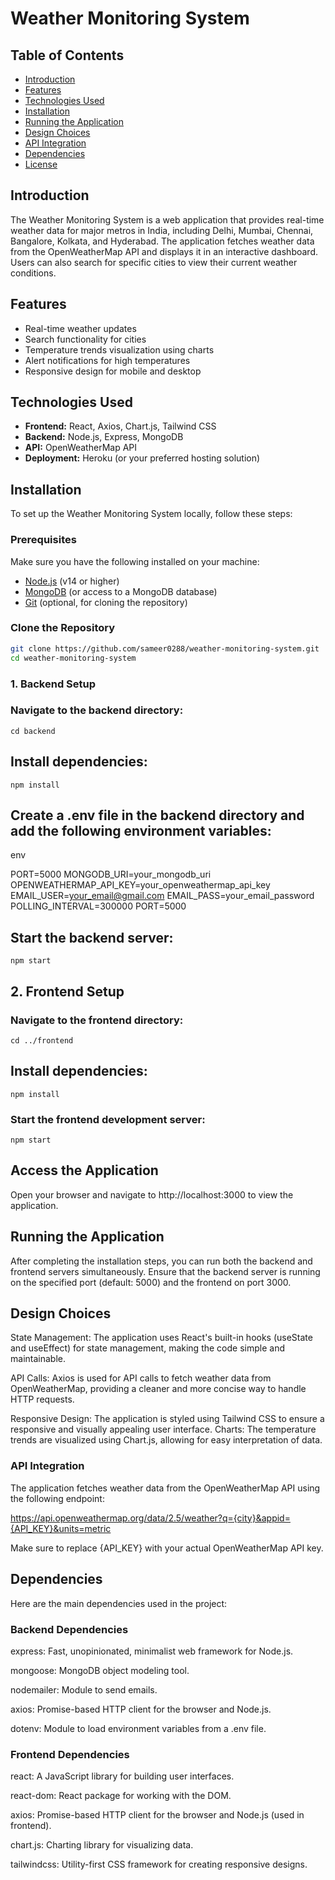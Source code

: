 # Weather Monitoring System

## Table of Contents

- [Introduction](#introduction)
- [Features](#features)
- [Technologies Used](#technologies-used)
- [Installation](#installation)
- [Running the Application](#running-the-application)
- [Design Choices](#design-choices)
- [API Integration](#api-integration)
- [Dependencies](#dependencies)
- [License](#license)

## Introduction

The Weather Monitoring System is a web application that provides real-time weather data for major metros in India, including Delhi, Mumbai, Chennai, Bangalore, Kolkata, and Hyderabad. The application fetches weather data from the OpenWeatherMap API and displays it in an interactive dashboard. Users can also search for specific cities to view their current weather conditions.

## Features

- Real-time weather updates
- Search functionality for cities
- Temperature trends visualization using charts
- Alert notifications for high temperatures
- Responsive design for mobile and desktop

## Technologies Used

- **Frontend:** React, Axios, Chart.js, Tailwind CSS
- **Backend:** Node.js, Express, MongoDB
- **API:** OpenWeatherMap API
- **Deployment:** Heroku (or your preferred hosting solution)

## Installation

To set up the Weather Monitoring System locally, follow these steps:

### Prerequisites

Make sure you have the following installed on your machine:

- [Node.js](https://nodejs.org/) (v14 or higher)
- [MongoDB](https://www.mongodb.com/try/download/community) (or access to a MongoDB database)
- [Git](https://git-scm.com/downloads) (optional, for cloning the repository)

### Clone the Repository

```bash
git clone https://github.com/sameer0288/weather-monitoring-system.git
cd weather-monitoring-system

```

### 1. Backend Setup

 ### Navigate to the backend directory:

    cd backend

## Install dependencies:

    npm install

## Create a .env file in the backend directory and add the following environment variables:

env

PORT=5000
MONGODB_URI=your_mongodb_uri
OPENWEATHERMAP_API_KEY=your_openweathermap_api_key
EMAIL_USER=your_email@gmail.com
EMAIL_PASS=your_email_password
POLLING_INTERVAL=300000
PORT=5000

## Start the backend server:

    npm start


## 2. Frontend Setup

  ### Navigate to the frontend directory:

    cd ../frontend

## Install dependencies:

    npm install

   ### Start the frontend development server:

    npm start

## Access the Application

Open your browser and navigate to http://localhost:3000 to view the application.

## Running the Application

After completing the installation steps, you can run both the backend and frontend servers simultaneously. Ensure that the backend server is running on the specified port (default: 5000) and the frontend on port 3000.

## Design Choices

State Management: The application uses React's built-in hooks (useState and useEffect) for state management, making the code simple and maintainable.

API Calls: Axios is used for API calls to fetch weather data from OpenWeatherMap, providing a cleaner and more concise way to handle HTTP requests.

Responsive Design: The application is styled using Tailwind CSS to ensure a responsive and visually appealing user interface.
Charts: The temperature trends are visualized using Chart.js, allowing for easy interpretation of data.

### API Integration
The application fetches weather data from the OpenWeatherMap API using the following endpoint:

https://api.openweathermap.org/data/2.5/weather?q={city}&appid={API_KEY}&units=metric

Make sure to replace {API_KEY} with your actual OpenWeatherMap API key.

## Dependencies

Here are the main dependencies used in the project:

### Backend Dependencies
express: Fast, unopinionated, minimalist web framework for Node.js.

mongoose: MongoDB object modeling tool.

nodemailer: Module to send emails.

axios: Promise-based HTTP client for the browser and Node.js.

dotenv: Module to load environment variables from a .env file.


### Frontend Dependencies
react: A JavaScript library for building user interfaces.

react-dom: React package for working with the DOM.

axios: Promise-based HTTP client for the browser and Node.js (used in frontend).

chart.js: Charting library for visualizing data.

tailwindcss: Utility-first CSS framework for creating responsive designs.
